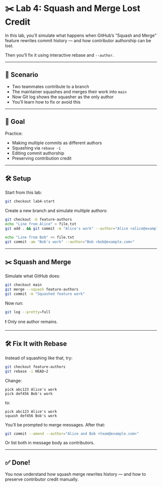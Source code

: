 # ✂️ Lab 4: Squash and Merge Lost Credit

In this lab, you’ll simulate what happens when GitHub’s “Squash and Merge” feature rewrites commit history — and how contributor authorship can be lost.

Then you’ll fix it using interactive rebase and `--author`.

---

## 🧭 Scenario

- Two teammates contribute to a branch
- The maintainer squashes and merges their work into `main`
- Now Git log shows the squasher as the only author
- You’ll learn how to fix or avoid this

---

## 🎯 Goal

Practice:
- Making multiple commits as different authors
- Squashing via `rebase -i`
- Editing commit authorship
- Preserving contribution credit

---

## 🛠️ Setup

Start from this lab:
```bash
git checkout lab4-start
```

Create a new branch and simulate multiple authors:
```bash
git checkout -b feature-authors
echo "Line from Alice" > file.txt
git add . && git commit -m "Alice's work" --author="Alice <alice@example.com>"

echo "Line from Bob" >> file.txt
git commit -am "Bob's work" --author="Bob <bob@example.com>"
```

---

## ✂️ Squash and Merge

Simulate what GitHub does:

```bash
git checkout main
git merge --squash feature-authors
git commit -m "Squashed feature work"
```

Now run:
```bash
git log --pretty=full
```

❗ Only one author remains.

---

## 🛠️ Fix It with Rebase

Instead of squashing like that, try:

```bash
git checkout feature-authors
git rebase -i HEAD~2
```

Change:
```
pick abc123 Alice's work
pick def456 Bob's work
```
to:
```
pick abc123 Alice's work
squash def456 Bob's work
```

You’ll be prompted to merge messages. After that:

```bash
git commit --amend --author="Alice and Bob <team@example.com>"
```

Or list both in message body as contributors.

---

## ✅ Done!

You now understand how squash merge rewrites history — and how to preserve contributor credit manually.